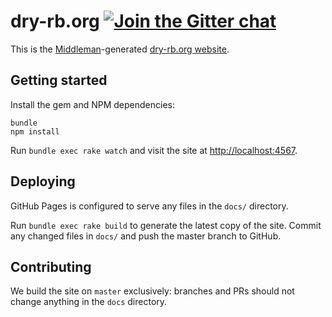 [gitter]: https://gitter.im/dry-rb/chat

# dry-rb.org [![Join the Gitter chat](https://badges.gitter.im/Join%20Chat.svg)][gitter]

This is the [Middleman](https://middlemanapp.com)-generated [dry-rb.org website](http://dry-rb.org/).

## Getting started

Install the gem and NPM dependencies:

```
bundle
npm install
```

Run `bundle exec rake watch` and visit the site at [http://localhost:4567](http://localhost:4567).

## Deploying

GitHub Pages is configured to serve any files in the `docs/` directory.

Run `bundle exec rake build` to generate the latest copy of the site. Commit any changed files in `docs/` and push the master branch to GitHub.

## Contributing

We build the site on `master` exclusively: branches and PRs should not change anything in the `docs` directory.
